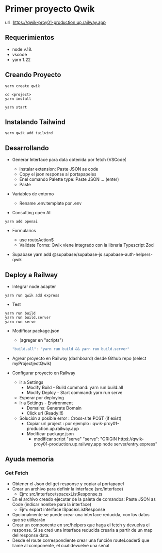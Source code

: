 # Primer proyecto Qwik

url: https://qwik-proy01-production.up.railway.app

## Requerimientos

- node v.18.
- vscode
- yarn 1.22

## Creando Proyecto

```shell
yarn create qwik

cd <project>
yarn install

yarn start
```

## Instalando Tailwind

```shell
yarn qwik add tailwind
```

## Desarrollando

- Generar Interface para data obtenida por fetch (VSCode)
  - instalar extension: Paste JSON as code
  - Copy el json response al portapapeles
  - Enel comando Palette type: Paste JSON ... (enter)
  - Paste

- Variables de entorno
  - Rename .env.template por .env  

- Consulting open AI

```shell
yarn add openai
```

- Formularios
  - use routeAction$
  - Validate Forms: Qwik viene integrado con la libreria Typescript Zod

- Supabase
  yarn add @supabase/supabase-js supabase-auth-helpers-qwik

## Deploy a Railway

- Integrar node adapter

```shell
yarn run qwik add express
```

- Test

```shell
yarn run build
yarn run build.server
yarn run serve
```

- Modificar package.json
  - (agregar en "scripts")

  ```js
  "build.all": "yarn run build && yarn run build.server"
  ```

- Agrear proyecto en Railway (dashboard) desde Github repo (select myProjectjectQwik)

- Configurar proyecto en Railway
  - ir a Settings
    - Modify Build - Build command: yarn run build.all
    - Modify Deploy - Start command: yarn run serve
  - Esperar por deploying
  - Ir a  Settings - Environment
    - Domains: Generate Domain
    - Click url (Ready!!!)
  - Solución a posible error : Cross-site POST (if exist)
    - Copiar url project : por ejemplo : qwik-proy01-production.up.railway.app
    - Modificar package.json
      - modificar script "serve"
        "serve": "ORIGIN httpś://qwik-proy01-production.up.railway.app node server/entry.express"

## Ayuda memoria

### Get Fetch

- Obtener el Json del get response y copiar al portapapel
- Crear un archivo para definir la interface (src/interface)
  - Ejm: src/interface/spacexListResponse.ts
- En el archivo creado ejecutar de la paleta de comandos: Paste JSON as Code (indicar nombre para la interface)
  - Ejm: export interface ISpacexListResponse
- Opcionalmente se puede crear una interface reducida, con los datos que se utilizarán
- Crear un componente en src/helpers que haga el fetch y devuelva el response. Si se creó una interface reducida
crearla a partir de un map del response data.
- Desde el route correspondiente crear una función routeLoader$ que llame al componente, el cual devuelve una señal
